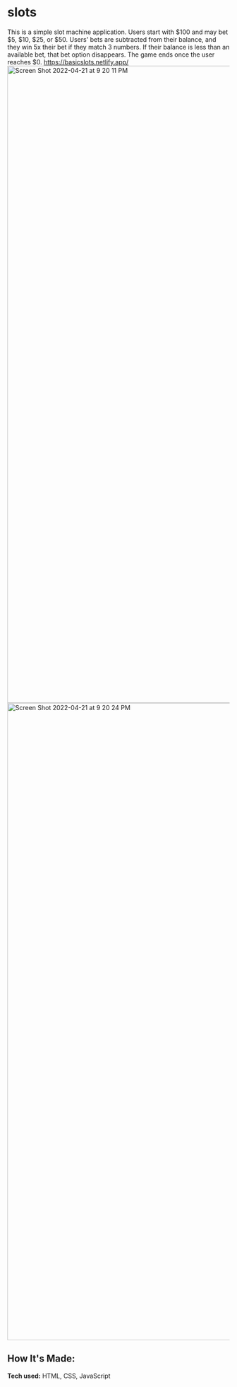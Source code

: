 # slots
This is a simple slot machine application. Users start with $100 and may bet $5, $10, $25, or $50. Users' bets are subtracted from their balance, and they win 5x their bet if they match 3 numbers. If their balance is less than an available bet, that bet option disappears. The game ends once the user reaches $0.
https://basicslots.netlify.app/
<img width="1440" alt="Screen Shot 2022-04-21 at 9 20 11 PM" src="https://user-images.githubusercontent.com/101999951/164577938-4fc0bf50-63b0-442d-89bd-bf66d954ee62.png">
<img width="1440" alt="Screen Shot 2022-04-21 at 9 20 24 PM" src="https://user-images.githubusercontent.com/101999951/164577945-59880fbb-85c4-4437-94da-ce2a2dd37f70.png">


## How It's Made:

**Tech used:** HTML, CSS, JavaScript


